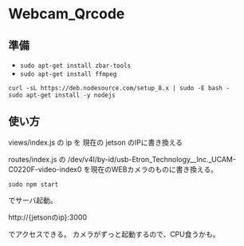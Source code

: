 # Webcam_Qrcode


## 準備
- `sudo apt-get install zbar-tools`
- `sudo apt-get install ffmpeg`

```
curl -sL https://deb.nodesource.com/setup_8.x | sudo -E bash -
sudo apt-get install -y nodejs
```

## 使い方
views/index.js の ip を 現在の jetson のIPに書き換える  

routes/index.js の /dev/v4l/by-id/usb-Etron_Technology__Inc._UCAM-C0220F-video-index0 を現在のWEBカメラのものに書き換える。  

```
sudo npm start
```

でサーバ起動。

http://{jetsonのip}:3000

でアクセスできる。
カメラがずっと起動するので、CPU食うかも。